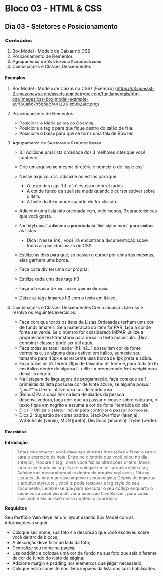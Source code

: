 # Bloco 03 - HTML & CSS
## Dia 03 - Seletores e Posicionamento

### Conteúdos
1. Box Model - Modelo de Caixas no CSS
2. Posicionamento de Elementos
3. Agrupamento de Seletores e Pseudoclasses
4. Combinações e Classes Descendentes

#### Exemplos

1. Box Model - Modelo de Caixas no CSS
! [Exemplo] (https://s3.us-east-2.amazonaws.com/assets.app.betrybe.com/fundamentals/html-css/images/css-box-model-example-a9ff30a667b5b5ac7e412931ed9b2afc.png)

2. Posicionamento de Elementos
    - Posicione o Mário acima do Goomba.
    - Posicione a tag p para que fique dentro do balão de fala.
    - Posicione o balão para que se torne uma fala de Bowser.

3. Agrupamento de Seletores e Pseudoclasses
    - 3.1 Adicione uma lista ordenada dos 3 melhores sites que você conhece.
    - Crie um arquivo no mesmo diretório e nomeie-o de 'style.css'.
    - Nesse arquivo .css, adicione os estilos para que:
        - O texto das tags 'h1' e 'p' estejam centralizados.
        - A cor de fundo da sua lista mude quando o cursor estiver sobre o item.
        - A fonte do item mude quando ele for clicado.
    - Adicione uma lista não ordenada com, pelo menos, 3 características que você gosta.
    - No 'style.css', adicione a propriedade 'list-style: none' para ambas as listas.
        - Dica : Nesse link , você irá encontrar a documentação sobre todas as pseudoclasses do CSS.

    - Estilize as divs para que, ao passar o cursor por cima das mesmas, elas ganhem uma borda.
    - Faça cada div ter uma cor própria.
    - Estilize cada uma das tags h3 .
    - Faça a terceira div ser maior que as demais.
    - Deixe as tags ímpares h3 com o texto em itálico.

4. Combinações e Classes Descendentes
    Crie o arquivo style.css e resolva os seguintes exercícios:
    - Faça com que todos os itens de Listas Ordenadas tenham uma cor de fundo amarela. Se a numeração do item for PAR, faça a cor de fonte ser verde. Se o número for considerado ÍMPAR, utilize a propriedade text-transform para deixar o texto maiúsculo. (Dica: combinar classes pode ser útil aqui).
    - Faça todas as tags Header (h1, h2...) possuírem cor de fonte vermelha e, se alguma delas estiver em itálico, aumente seu tamanho para 40px e acrescente uma borda de 1px preta e sólida.
    - Faça todas as li's terem 20px de tamanho de fonte e, para todo texto em itálico dentro de alguma li, utilize a propriedade font-weight para deixá-lo negrito.
    - Na listagem de linguagens de programação, faça com que as 3 primeiras da lista possuam cor de fonte azul e, se alguma possuir "java*" no texto, utilize uma cor de fundo rosa.
    - (Bônus) Para cada link na lista de aliados da pessoa desenvolvedora, faça com que ao passar o mouse sobre cada um, o texto fique em negrito e assuma a cor de fonte "temática do site"
    - Dica 1: Utilize o seletor :hover para controlar o passar do mouse.
    - Dica 2: Sugestão de cores padrão. StackOverflow (laranja), W3Schools (verde), MDN (preta), DevDocs (amarela), Trybe (verde).

#### Exercícios

**Introdução**

> Antes de começar, você deve seguir estas instruções e fazer o setup para o exercício de hoje:
> Entre no diretório que você criou no dia anterior;
> Procure a tag <style></style> , onde você fez as alterações ontem. Mova todo o conteúdo da tag style e coloque em um arquivo style.css ;
> Adicione as novas alterações dentro do arquivo style.css ;
> Não se esqueça de importar esse arquivo na sua página;
> Depois de importar o arquivo style.css , você já pode remover a tag style do seu documento.
> Lembre-se que para executar o seu código enquanto o desenvolve você deve utilizar a extensão Live Server , para saber mais sobre ela acesse nosso conteúdo sobre isso.

**Requisitos**

Seu Portfólio Web deve ter um layout usando Box Model com as informações a seguir
- Coloque seu nome, sua foto e a descrição que você escreveu sobre você dentro de blocos;
- A descrição deve ficar ao lado da foto;
- Centralize seu nome na página;
- Use padding e coloque uma cor de fundo na sua foto que seja diferente da cor de fundo do resto da página;
- Adicione margin e padding nos elementos que julgar necessário;
- Coloque estilo somente nos itens ímpares da lista das suas habilidades.